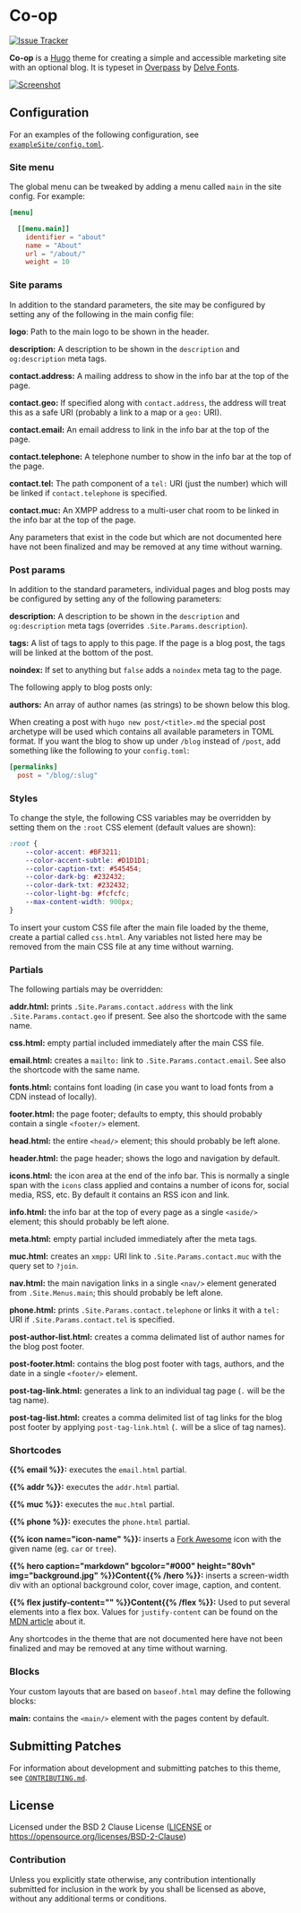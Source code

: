 # Co-op

[![Issue Tracker][badge]][issues]

**Co-op** is a [Hugo] theme for creating a simple and accessible marketing site
with an optional blog.
It is typeset in [Overpass] by [Delve Fonts].

[![Screenshot][screenshot]][screenshot]

[badge]: https://img.shields.io/badge/issues-samwhited%2fco--op-green.svg?longCache=true&style=popout-square&label=todo
[issues]: https://todo.sr.ht/~samwhited/co-op
[Hugo]: https://gohugo.io/
[Overpass]: https://overpassfont.org/
[Delve Fonts]: https://www.delvefonts.com/
[screenshot]: https://git.sr.ht/~samwhited/co-op/blob/refs/heads/master/images/screenshot.png


## Configuration

For an examples of the following configuration, see [`exampleSite/config.toml`].

[`exampleSite/config.toml`]: https://git.sr.ht/~samwhited/co-op/tree/master/exampleSite/config.toml


### Site menu

The global menu can be tweaked by adding a menu called `main` in the site
config. For example:

```toml
[menu]

  [[menu.main]]
    identifier = "about"
    name = "About"
    url = "/about/"
    weight = 10
```


### Site params

In addition to the standard parameters, the site may be configured by setting
any of the following in the main config file:

**logo**: Path to the main logo to be shown in the header.

**description:** A description to be shown in the `description` and
`og:description` meta tags.

**contact.address:** A mailing address to show in the info bar at the top of the
page.

**contact.geo:** If specified along with `contact.address`, the address will
treat this as a safe URI (probably a link to a map or a `geo:` URI).

**contact.email:** An email address to link in the info bar at the top of the
page.

**contact.telephone:** A telephone number to show in the info bar at the top of
the page.

**contact.tel:** The path component of a `tel:` URI (just the number) which will
be linked if `contact.telephone` is specified.

**contact.muc:** An XMPP address to a multi-user chat room to be linked in the
info bar at the top of the page.

Any parameters that exist in the code but which are not documented here have not
been finalized and may be removed at any time without warning.


### Post params

In addition to the standard parameters, individual pages and blog posts may be
configured by setting any of the following parameters:

**description:** A description to be shown in the `description` and
`og:description` meta tags (overrides `.Site.Params.description`).

**tags:** A list of tags to apply to this page. If the page is a blog post, the
tags will be linked at the bottom of the post.

**noindex:** If set to anything but `false` adds a `noindex` meta tag to the
page.

The following apply to blog posts only:

**authors:** An array of author names (as strings) to be shown below this blog.

When creating a post with `hugo new post/<title>.md` the special post archetype
will be used which contains all available parameters in TOML format.
If you want the blog to show up under `/blog` instead of `/post`, add something
like the following to your `config.toml`:

```toml
[permalinks]
  post = "/blog/:slug"
```


### Styles

To change the style, the following CSS variables may be overridden by setting
them on the `:root` CSS element (default values are shown):

```css
:root {
	--color-accent: #BF3211;
	--color-accent-subtle: #D1D1D1;
	--color-caption-txt: #545454;
	--color-dark-bg: #232432;
	--color-dark-txt: #232432;
	--color-light-bg: #fcfcfc;
	--max-content-width: 900px;
}
```

To insert your custom CSS file after the main file loaded by the theme, create a
partial called `css.html`.
Any variables not listed here may be removed from the main CSS file at any time
without warning.


### Partials

The following partials may be overridden:

**addr.html:** prints `.Site.Params.contact.address` with the link
`.Site.Params.contact.geo` if present. See also the shortcode with the same
name.

**css.html:** empty partial included immediately after the main CSS file.

**email.html:** creates a `mailto:` link to `.Site.Params.contact.email`. See
also the shortcode with the same name.

**fonts.html:** contains font loading (in case you want to load fonts from a CDN
instead of locally).

**footer.html:** the page footer; defaults to empty, this should probably
contain a single `<footer/>` element.

**head.html:** the entire `<head/>` element; this should probably be left alone.

**header.html:** the page header; shows the logo and navigation by default.

**icons.html:** the icon area at the end of the info bar. This is normally a
single span with the `icons` class applied and contains a number of icons for,
social media, RSS, etc. By default it contains an RSS icon and link.

**info.html:** the info bar at the top of every page as a single `<aside/>`
element; this should probably be left alone.

**meta.html:** empty partial included immediately after the meta tags.

**muc.html:** creates an `xmpp:` URI link to `.Site.Params.contact.muc` with the
query set to `?join`.

**nav.html:** the main navigation links in a single `<nav/>` element generated
from `.Site.Menus.main`; this should probably be left alone.

**phone.html:** prints `.Site.Params.contact.telephone` or links it with a
`tel:` URI if `.Site.Params.contact.tel` is specified.

**post-author-list.html:** creates a comma delimated list of author names for
the blog post footer.

**post-footer.html:** contains the blog post footer with tags, authors, and the
date in a single `<footer/>` element.

**post-tag-link.html:** generates a link to an individual tag page (`.` will be
the tag name).

**post-tag-list.html:** creates a comma delimited list of tag links for the blog
post footer by applying `post-tag-link.html` (`.` will be a slice of tag names).

### Shortcodes

**{{% email %}}:** executes the `email.html` partial.

**{{% addr %}}:** executes the `addr.html` partial.

**{{% muc %}}:** executes the `muc.html` partial.

**{{% phone %}}:** executes the `phone.html` partial.

**{{% icon name="icon-name" %}}:** inserts a [Fork Awesome] icon with the given
name (eg. `car` or `tree`).

**{{% hero caption="markdown" bgcolor="#000" height="80vh" img="background.jpg"
%}}Content{{% /hero %}}:** inserts a screen-width div with an optional
background color, cover image, caption, and content.

**{{% flex justify-content="" %}}Content{{% /flex %}}:** Used to put several
elements into a flex box.
Values for `justify-content` can be found on the [MDN article] about it.

Any shortcodes in the theme that are not documented here have not been finalized
and may be removed at any time without warning.

[Fork Awesome]: https://forkaweso.me/Fork-Awesome/
[MDN article]: https://developer.mozilla.org/en-US/docs/Web/CSS/justify-content


### Blocks

Your custom layouts that are based on `baseof.html` may define the following
blocks:

**main:** contains the `<main/>` element with the pages content by default.


## Submitting Patches

For information about development and submitting patches to this theme, see
[`CONTRIBUTING.md`].

[`CONTRIBUTING.md`]: https://git.sr.ht/~samwhited/co-op/tree/master/CONTRIBUTING.md


## License

Licensed under the BSD 2 Clause License ([LICENSE] or
https://opensource.org/licenses/BSD-2-Clause)

[LICENSE]: https://git.sr.ht/~samwhited/co-op/tree/master/LICENSE


### Contribution

Unless you explicitly state otherwise, any contribution intentionally submitted
for inclusion in the work by you shall be licensed as above, without any
additional terms or conditions.
